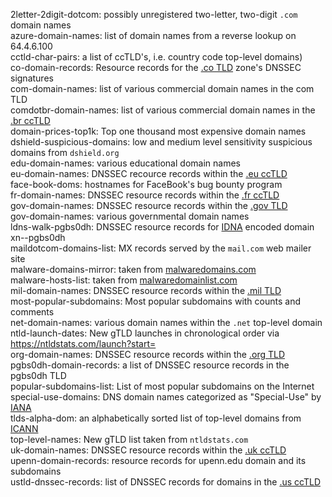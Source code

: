 2letter-2digit-dotcom: possibly unregistered two-letter, two-digit `.com` domain names  
azure-domain-names: list of domain names from a reverse lookup on 64.4.6.100  
cctld-char-pairs: a list of ccTLD's, i.e. country code top-level domains)  
co-domain-records: Resource records for the [.co TLD](https://en.wikipedia.org/wiki/.co) zone's DNSSEC signatures  
com-domain-names: list of various commercial domain names in the com TLD   
comdotbr-domain-names: list of various commercial domain names in the [.br ccTLD](https://en.wikipedia.org/wiki/.br)  
domain-prices-top1k: Top one thousand most expensive domain names  
dshield-suspicious-domains: low and medium level sensitivity suspicious domains from `dshield.org`  
edu-domain-names: various educational domain names  
eu-domain-names: DNSSEC recource records within the [.eu ccTLD](https://en.wikipedia.org/wiki/.eu)    
face-book-doms: hostnames for FaceBook's bug bounty program  
fr-domain-names: DNSSEC resource records within the [.fr ccTLD](https://en.wikipedia.org/wiki/.fr)  
gov-domain-names: DNSSEC resource records within the [.gov TLD](https://en.wikipedia.org/wiki/.gov)   
gov-domain-names: various governmental domain names  
ldns-walk-pgbs0dh: DNSSEC resource records for [IDNA](https://unicode.org/cldr/utility/idna.jsp "Unicode Utilities: Internationalized Domain Names (IDN)") encoded domain xn--pgbs0dh  
maildotcom-domains-list: MX records served by the `mail.com` web mailer site  
malware-domains-mirror: taken from [malwaredomains.com](https://www.malwaredomains.com/)  
malware-hosts-list: taken from [malwaredomainlist.com](https://www.malwaredomainlist.com/)  
mil-domain-names: DNSSEC resource records within the [.mil TLD](https://en.wikipedia.org/wiki/.mil)  
most-popular-subdomains: Most popular subdomains with counts and comments  
net-domain-names: various domain names within the `.net` top-level domain  
ntld-launch-dates: New gTLD launches in chronological order via <https://ntldstats.com/launch?start=>  
org-domain-names: DNSSEC resource records within the [.org TLD](https://en.wikipedia.org/wiki/.org)  
pgbs0dh-domain-records: a list of DNSSEC resource records in the pgbs0dh TLD  
popular-subdomains-list: List of most popular subdomains on the Internet  
special-use-domains: DNS domain names categorized as "Special-Use" by [IANA](https://www.iana.org/)  
tlds-alpha-dom: an alphabetically sorted list of top-level domains from [ICANN](https://www.icann.org/)  
top-level-names: New gTLD list taken from `ntldstats.com`  
uk-domain-names: DNSSEC resource records within the [.uk ccTLD](https://en.wikipedia.org/wiki/.uk)  
upenn-domain-records: resource records for upenn.edu domain and its subdomains  
ustld-dnssec-records: list of DNSSEC records for domains in the [.us ccTLD](https://en.wikipedia.org/wiki/.us)  
